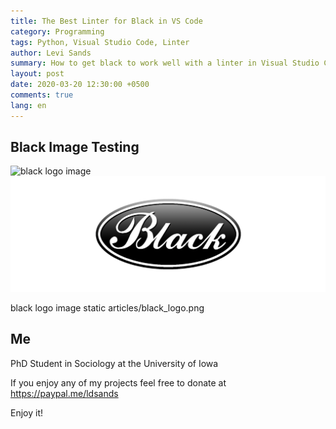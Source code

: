 ```yaml
---
title: The Best Linter for Black in VS Code
category: Programming
tags: Python, Visual Studio Code, Linter
author: Levi Sands
summary: How to get black to work well with a linter in Visual Studio Code
layout: post
date: 2020-03-20 12:30:00 +0500
comments: true
lang: en
---
```


<!-- # date: YYYY-MM-DD HH:MM:SS +0500
# date: 2020-03-20 12:30:00 +0500
# date: 2020-03-20 12:00
# modified: YYYY-MM-DD HH:SS -->
<!-- # description: Not sure if this works -->
<!-- # authors: Levi Sands, Julie Sands -->

## Black Image Testing

![black logo image]({static}../images/articles/black_logo.png)
![black logo image]({static}/../images/articles/black_logo.png)

black logo image static articles/black_logo.png

## Me

PhD Student in Sociology at the University of Iowa

If you enjoy any of my projects feel free to donate at <https://paypal.me/ldsands>

Enjoy it!
